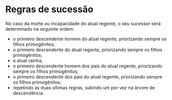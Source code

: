 # Regras de sucessão

No caso da morte ou incapacidade do atual regente, o seu sucessor será determinado na seguinte ordem:

- o primeiro descendente homem do atual regente, priorizando sempre os filhos primogênitos;
- o primeiro descendente do atual regente, priorizando sempre os filhos primogênitos;
- a atual rainha;
- o primeiro descendente homem dos pais do atual regente, priorizando sempre os filhos primogênitos;
- o primeiro descendente dos pais do atual regente, priorizando sempre os filhos primogênitos;
- repetindo as duas ultimas regras, subindo um por vez na árvore de descendência.
